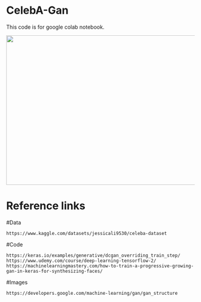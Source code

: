 # CelebA-Gan
This code is for google colab notebook.

<img src="https://developers.google.com/static/machine-learning/gan/images/gan_diagram.svg" width = "600" height="400">





# Reference links
  #Data
  
    https://www.kaggle.com/datasets/jessicali9530/celeba-dataset
    
  #Code
  
    https://keras.io/examples/generative/dcgan_overriding_train_step/
    https://www.udemy.com/course/deep-learning-tensorflow-2/
    https://machinelearningmastery.com/how-to-train-a-progressive-growing-gan-in-keras-for-synthesizing-faces/
    
  #Images
  
    https://developers.google.com/machine-learning/gan/gan_structure
